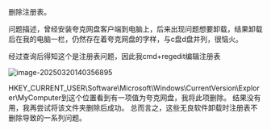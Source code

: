 删除注册表。

问题描述，曾经安装夸克网盘客户端到电脑上，后来出现问题想要卸载，结果卸载后在我的电脑一栏，仍然存在着夸克网盘的字样，与c盘d盘并列，很恼火。

经过查询后得知这个是注册表问题，因此我cmd+regedit编辑注册表

![image-20250320140356895](@assets/images/image-20250320140356895.png)

HKEY_CURRENT_USER\Software\Microsoft\Windows\CurrentVersion\Explorer\MyComputer到这个位置看到有一项值为夸克网盘，我将此项删除。
结果没有用，我再尝试将该文件夹删除后成功。
总而言之，这些无良软件卸载时注册表不删除导致的一系列问题。